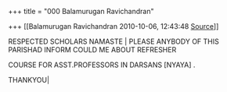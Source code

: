 +++
title = "000 Balamurugan Ravichandran"

+++
[[Balamurugan Ravichandran	2010-10-06, 12:43:48 [Source](https://groups.google.com/g/bvparishat/c/7rmpT1yGxgI)]]



RESPECTED SCHOLARS NAMASTE \| PLEASE ANYBODY OF THIS PARISHAD INFORM
COULD ME ABOUT REFRESHER  
  
COURSE FOR ASST.PROFESSORS IN DARSANS \[NYAYA\] .  
  
 THANKYOU\|  

